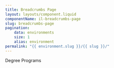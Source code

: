 ```yaml
---
title: Breadcrumbs Page
layout: layouts/component.liquid
componentName: il-breadcrumbs-page
slug: breadcrumbs-page
pagination:
    data: environments
    size: 1
    alias: environment
permalink: "{{ environment.slug }}/{{ slug }}/"
---
```

<div class="template-information" data-name="default">
Degree Programs
</div>
